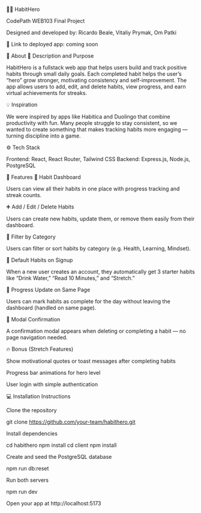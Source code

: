 🦸‍♂️ HabitHero

CodePath WEB103 Final Project

Designed and developed by: Ricardo Beale, Vitaliy Prymak, Om Patki

🔗 Link to deployed app: coming soon

🧩 About
📝 Description and Purpose

HabitHero is a fullstack web app that helps users build and track positive habits through small daily goals. Each completed habit helps the user’s “hero” grow stronger, motivating consistency and self-improvement. The app allows users to add, edit, and delete habits, view progress, and earn virtual achievements for streaks.

💡 Inspiration

We were inspired by apps like Habitica and Duolingo that combine productivity with fun. Many people struggle to stay consistent, so we wanted to create something that makes tracking habits more engaging — turning discipline into a game.

⚙️ Tech Stack

Frontend: React, React Router, Tailwind CSS
Backend: Express.js, Node.js, PostgreSQL

🌟 Features
🧠 Habit Dashboard

Users can view all their habits in one place with progress tracking and streak counts.

➕ Add / Edit / Delete Habits

Users can create new habits, update them, or remove them easily from their dashboard.

🧭 Filter by Category

Users can filter or sort habits by category (e.g. Health, Learning, Mindset).

🦸 Default Habits on Signup

When a new user creates an account, they automatically get 3 starter habits like “Drink Water,” “Read 10 Minutes,” and “Stretch.”

🔄 Progress Update on Same Page

Users can mark habits as complete for the day without leaving the dashboard (handled on same page).

💬 Modal Confirmation

A confirmation modal appears when deleting or completing a habit — no page navigation needed.

🔥 Bonus (Stretch Features)

Show motivational quotes or toast messages after completing habits

Progress bar animations for hero level

User login with simple authentication

💻 Installation Instructions

Clone the repository

git clone https://github.com/your-team/habithero.git


Install dependencies

cd habithero
npm install
cd client
npm install


Create and seed the PostgreSQL database

npm run db:reset


Run both servers

npm run dev


Open your app at http://localhost:5173
